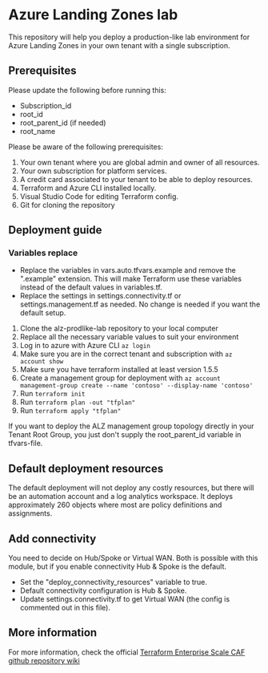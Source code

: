 # Azure Landing Zones lab

This repository will help you deploy a production-like lab environment for Azure Landing Zones in your own tenant with a single subscription.

## Prerequisites

Please update the following before running this:

- Subscription_id
- root_id
- root_parent_id (if needed)
- root_name

Please be aware of the following prerequisites:

1. Your own tenant where you are global admin and owner of all resources.
2. Your own subscription for platform services.
3. A credit card associated to your tenant to be able to deploy resources.
4. Terraform and Azure CLI installed locally.
5. Visual Studio Code for editing Terraform config.
6. Git for cloning the repository

## Deployment guide

### Variables replace

- Replace the variables in vars.auto.tfvars.example and remove the ".example" extension. This will make Terraform use these variables instead of the default values in variables.tf.
- Replace the settings in settings.connectivity.tf or settings.management.tf as needed. No change is needed if you want the default setup.

1. Clone the alz-prodlike-lab repository to your local computer
2. Replace all the necessary variable values to suit your environment
3. Log in to azure with Azure CLI `az login`
4. Make sure you are in the correct tenant and subscription with `az account show`
5. Make sure you have terraform installed at least version 1.5.5
6. Create a management group for deployment with `az account management-group create --name 'contoso' --display-name 'contoso'`
7. Run `terraform init`
8. Run `terraform plan -out "tfplan"`
9. Run `terraform apply "tfplan"`

If you want to deploy the ALZ management group topology directly in your Tenant Root Group, you just don't supply the root_parent_id variable in tfvars-file.

## Default deployment resources

The default deployment will not deploy any costly resources, but there will be an automation account and a log analytics workspace. It deploys approximately 260 objects where most are policy definitions and assignments.

## Add connectivity

You need to decide on Hub/Spoke or Virtual WAN. Both is possible with this module, but if you enable connectivity Hub & Spoke is the default.

- Set the "deploy_connectivity_resources" variable to true.
- Default connectivity configuration is Hub & Spoke. 
- Update settings.connectivity.tf to get Virtual WAN (the config is commented out in this file).

## More information

For more information, check the official [Terraform Enterprise Scale CAF github repository wiki](https://github.com/Azure/terraform-azurerm-caf-enterprise-scale/wiki)
